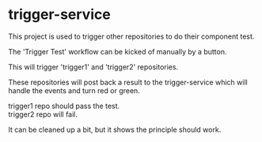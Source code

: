 # trigger-service

This project is used to trigger other repositories to do their component test.

The 'Trigger Test' workflow can be kicked of manually by a button.

This will trigger 'trigger1' and 'trigger2'  repositories.

These repositories will post back a result to the trigger-service which will handle the events and turn red or green.

trigger1 repo should pass the test.  
trigger2 repo will fail.

It can be cleaned up a bit, but it shows the principle should work.